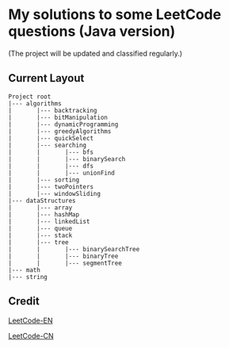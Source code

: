 ﻿# My solutions to some LeetCode questions (Java version) 
 (The project will be updated and classified regularly.)

## Current Layout
```
Project root
|--- algorithms
|       |--- backtracking
|       |--- bitManipulation
|       |--- dynamicProgramming
|       |--- greedyAlgorithms
|       |--- quickSelect
|       |--- searching
|       |       |--- bfs
|       |       |--- binarySearch
|       |       |--- dfs
|       |       |--- unionFind
|       |--- sorting
|       |--- twoPointers
|       |--- windowSliding
|--- dataStructures
|       |--- array
|       |--- hashMap
|       |--- linkedList
|       |--- queue
|       |--- stack
|       |--- tree
|       |       |--- binarySearchTree
|       |       |--- binaryTree
|       |       |--- segmentTree
|--- math
|--- string
```

## Credit
[LeetCode-EN](https://leetcode.com/problemset/all/)

[LeetCode-CN](https://leetcode.cn/problemset/all/)